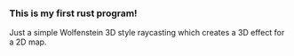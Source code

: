 ### This is my first rust program!
Just a simple Wolfenstein 3D style raycasting which creates a 3D effect for a 2D map.
